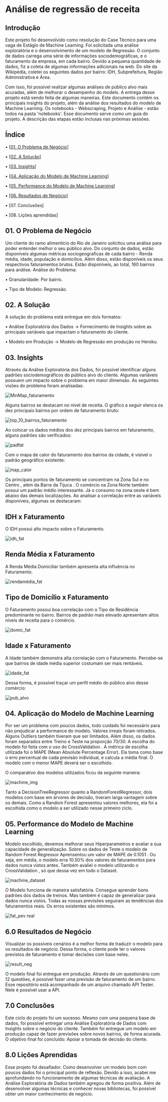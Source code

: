 # Análise de regressão de receita


## Introdução 

Este projeto foi desenvolvido como resolução do Case Técnico para uma vaga de Estágio de Machine Learning. Foi solicitada uma análise exploratória e o desenvolvimento de um modelo de Regressão. O conjunto de dados carrega uma série de informações sociodemográficas, e o faturamento da empresa, em cada bairro. 
Devido a pequena quantidade de dados, fiz a coleta de algumas informações adicionais na web. Do site da Wikipédia, coletei os seguintes dados por bairro: IDH, Subprefeitura, Região Administrativa e Área. 

Com isso, foi possível realizar algumas análises de público alvo mais acuradas, além de melhorar o desempenho do modelo. 
A entrega desse projeto está sendo feita de algumas maneiras. Este documento contém os principais insights do projeto, além da análise dos resultados do modelo de Machine Learning. Os notebooks - Webscraping, Projeto e Análise - estão todos na pasta 'notebooks'. Esse documento serve como um guia do projeto. A descrição das etapas estão inclusas nas próximas sessões. 

## Índice 

• [[01. O Problema de Negócio](#01-o-problema-de-negocio)]

• [[02. A Solução](#02-a-solução)]

•	[[03. Insights](#03-insights)] 

•	[[04. Aplicação do Modelo de Machine Learning](#04-aplicação-do-modelo-de-machine-learning)]

•	[[05. Performance do Modelo de Machine Learning](#05-performance-do-modelo-de-machine-learning)]

•	[[06. Resultados de Negócio](#06-resultados-de-negócio)]

•	[07. Conclusões]

•	[08. Lições aprendidas]


## 01. O Problema de Negócio 
Um cliente do ramo alimentício do Rio de Janeiro solicitou uma análise para poder entender melhor o seu público alvo. Do conjunto de dados, estão disponíveis algumas métricas sociogeograficas de cada bairro - Renda média, idade, população e domicilios. Além disso, estão disponíveis os seus respectivos faturamentos brutos. Estão disponíveis, ao total, 160 bairros para análise. 
Análise do Problema: 

•	Granularidade: Por bairro. 

•	Tipo de Modelo: Regressão. 

## 02. A Solução 
A solução do problema está entregue em dois formatos: 

•	Análise Exploratória dos Dados -> Fornecimento de Insights sobre as principais variáveis que impactam o faturamento do cliente. 

•	Modelo em Produção -> Modelo de Regressão em produção no Heroku. 

## 03. Insights 
Através da Análise Exploratória dos Dados, foi possível identificar alguns padrões sociodemográficos do público alvo do cliente. Algumas variáveis possuem um impacto sobre o problema em maior dimensão. As seguintes visões do problema foram analisadas: 

![MinMap_faturamento](https://user-images.githubusercontent.com/86089406/123551997-93abe580-d74a-11eb-9f14-dd16f2d7e8e4.png)

 
Alguns bairros se destacam no nível de receita. O gráfico a seguir elenca os dez principais bairros por ordem de faturamento bruto:

![top_10_bairros_faturamento](https://user-images.githubusercontent.com/86089406/123552059-cce45580-d74a-11eb-811f-54feb8a9c22f.png)

 
Ao colocar os dados médios dos dez principais bairros em faturamento, alguns padrões são verificados:

![padfat](https://user-images.githubusercontent.com/86089406/123552141-2d739280-d74b-11eb-95e0-e0832b947b0a.png)



Com o mapa de calor do faturamento dos bairros da cidade, é visível o padrão geográfico existente:

![map_calor](https://user-images.githubusercontent.com/86089406/123552205-82170d80-d74b-11eb-8a2a-af2672b5c5ee.png)

 
Os principais pontos de faturamento se concentram na Zona Sul e no Centro , além da Barra da Tijuca . O comércio na Zona Norte também possui um padrão médio interessante. Já o consumo na zona oeste é bem abaixo das demais localizações. 
Ao analisar a correlação entre as variáveis disponíveis, algumas se destacaram: 
## IDH x Faturamento 
O IDH possui alto impacto sobre o Faturamento. 

![idh_fat](https://user-images.githubusercontent.com/86089406/123552245-b12d7f00-d74b-11eb-83fa-4f69f783d75e.png)

 

## Renda Média x Faturamento 
A Renda Média Domiciliar também apresenta alta influência no Faturamento. 

![rendamédia_fat](https://user-images.githubusercontent.com/86089406/123552429-7a0b9d80-d74c-11eb-9fd2-bbc7d263deaf.png)


 
## Tipo de Domicílio x Faturamento 
O Faturamento possui boa correlação com o Tipo de Residência predominante no bairro. Bairros de padrão mais elevado apresentam altos níveis de receita para o comércio. 

![domic_fat](https://user-images.githubusercontent.com/86089406/123552457-9d364d00-d74c-11eb-997a-76630ea29273.png)

 

## Idade x Faturamento 
A Idade também demonstra alta correlação com o Faturamento. Percebe-se que bairros de idade média superior costumam ser mais rentáveis.

![idade_fat](https://user-images.githubusercontent.com/86089406/123552507-d1117280-d74c-11eb-9fef-c9d2efa2154b.png)



Dessa forma, é possível traçar um perfil médio do público alvo desse comércio: 

![pub_alvo](https://user-images.githubusercontent.com/86089406/123552538-fd2cf380-d74c-11eb-99b8-a8ffbbf58f5a.png)

 

## 04. Aplicação do Modelo de Machine Learning 

Por ser um problema com poucos dados, todo cuidado foi necessário para não prejudicar a performance do modelo. Valores irreais foram retirados. Alguns Outliers também tiveram que ser limitados. 
Além disso, os dados foram separados entre Treino e Teste na proporção 70/30. A escolha do modelo foi feita com o uso do CrossValidation . A métrica de escolha utilizada foi o MAPE (Mean Absolute Percentage Error). Ela toma como base o erro percentual de cada previsão individual, e calcula a média final. O modelo com o menor MAPE deverá ser o escolhido. 




O comparativo dos modelos utilizados ficou da seguinte maneira: 

![machine_img](https://user-images.githubusercontent.com/86089406/123552580-2e0d2880-d74d-11eb-9602-205ba23ba847.png)

 
Tanto a DecisionTreeRegressor quanto a RandomForestRegressor, dois modelos com base em árvores de decisão, tiveram larga vantagem sobre os demais. Como a Random Forest apresentou valores melhores, ela foi a escolhida como o modelo a ser utilizado nesse primeiro ciclo.

## 05. Performance do Modelo de Machine Learning 
Modelo escolhido, devemos melhorar seus Hiperparametros e avaliar a sua capacidade de generalização. 
Sobre os dados de Teste o modelo de Random Forest Regressor Aprensentou um valor de MAPE de 0.1051 . Ou seja, em média, o modelo erra 10.50% dos valores de faturamentos para dados nunca vistos antes. 
Também avaliei o modelo utilizando o CrossValidation , só que dessa vez em todo o Dataset. 
 
![machine_dataset](https://user-images.githubusercontent.com/86089406/123552616-509f4180-d74d-11eb-9cc0-00f53fa6b5b9.png)



O Modelo funciona de maneira satisfatória. Consegue aprender bons padrões dos dados de treinos. Mas também é capaz de generalizar para dados nunca vistos. Todas as nossas previsões seguiram as tendências dos faturamentos reais. Os erros existentes são mínimos.

 ![fat_pev real](https://user-images.githubusercontent.com/86089406/123552659-788ea500-d74d-11eb-8527-077d94e0e4d9.png)


## 6.0 Resultados de Negócio 
Visualizar os possíveis cenários é a melhor forma de traduzir o modelo para os resultados de negócio. Dessa forma, o cliente pode ter o valores previstos de faturamento e tomar decisões com base neles. 

![result_neg](https://user-images.githubusercontent.com/86089406/123552704-a542bc80-d74d-11eb-82fa-85c9131e30f9.png)


O modelo final foi entregue em produção. Através de um questionário com 12 questões, é possível fazer uma previsão de faturamento de um bairro. Esse repositório está acompanhado de um arquivo chamado API Tester. Nele é possível usar a API.

## 7.0 Conclusões 
Este ciclo do projeto foi um sucesso. Mesmo com uma pequena base de dados, foi possível entregar uma Análise Exploratória de Dados com Insights sobre o negócio do cliente. Também foi entregue um modelo em produção capaz de fazer previsões sobre novos bairros, de forma acurada. O objetivo final foi concluido: Apoiar a tomada de decisão do cliente. 

## 8.0 Lições Aprendidas 
Esse projeto foi desafiador. Como desenvolver um modelo bom com poucos dados foi o principal ponto de reflexão. Devido a isso, acabei me aprofundando no funcionamento de algumas técnicas de avaliação. A Análise Exploratória de Dados também agregou de forma positiva. Além de desenvolver algumas técnicas e conhecer novas bibliotecas, foi possível obter um maior conhecimento de negócio. 

                                                             
